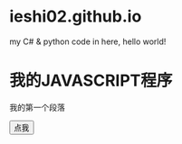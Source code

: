 # ieshi02.github.io
my C# &amp; python code in here, hello world!

<html>
<body>
<h1>我的JAVASCRIPT程序</h1>
<p id="demo">我的第一个段落</p>
<button onclick="myFunction()">点我</button>

<script>
document.getElementById("demo").innerHTML = "段落已修改。";
document.write(Date());

function myFunction() {
   	document.getElementById("demo").innerHTML = Date();
}
</script>

</body>
</html>


